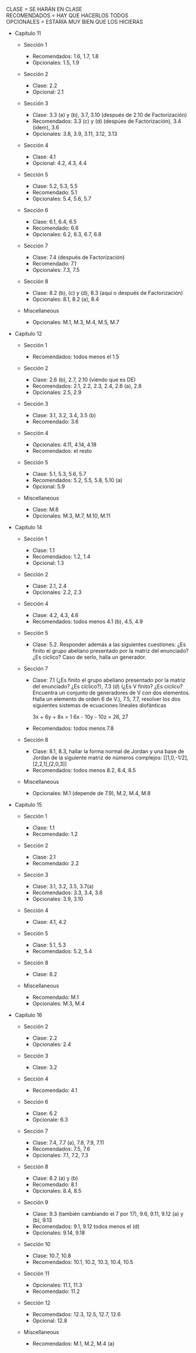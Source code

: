 CLASE = SE HARÁN EN CLASE \
RECOMENDADOS = HAY QUE HACERLOS TODOS \
OPCIONALES = ESTARÍA MUY BIEN QUE LOS HICIERAS

* Capítulo 11

    - Sección 1

        - Recomendados: 1.6, 1.7, 1.8
        - Opcionales: 1.5, 1.9

    - Sección 2

        - Clase: 2.2
        - Opcional: 2.1

    - Sección 3

        - Clase: 3.3 (a) y (b), 3.7, 3.10 (después de 2.10 de Factorización)
        - Recomendados: 3.3 (c) y (d) (despúes de Factorización), 3.4 (ídem), 3.6
        - Opcionales: 3.8, 3.9, 3.11, 3.12, 3.13

    - Sección 4

        - Clase: 4.1
        - Opcional: 4.2, 4.3, 4.4

    - Sección 5

        - Clase: 5.2, 5.3, 5.5
        - Recomendado: 5.1
        - Opcionales: 5.4, 5.6, 5.7

    - Sección 6

        - Clase: 6.1, 6.4, 6.5
        - Recomendado: 6.6
        - Opcionales: 6.2, 6.3, 6.7, 6.8

    - Sección 7

        - Clase: 7.4 (después de Factorización)
        - Recomendado: 7.1
        - Opcionales: 7.3, 7.5

    - Sección 8

        - Clase: 8.2 (b), (c) y (d), 8.3 (aquí o después de Factorización)
        - Opcionales: 8.1, 8.2 (a), 8.4

    - Miscellaneous

        - Opcionales: M.1, M.3, M.4, M.5, M.7

* Capítulo 12

    - Sección 1

        - Recomendados: todos menos el 1.5

    - Sección 2

        - Clase: 2.6 (b), 2.7, 2.10 (viendo que es DE)
        - Recomendados: 2.1, 2.2, 2.3, 2.4, 2.6 (a), 2.8
        - Opcionales: 2.5, 2.9

    - Sección 3

        - Clase: 3.1, 3.2, 3.4, 3.5 (b)
        - Recomendado: 3.6

    - Sección 4

        - Opcionales: 4.11, 4.14, 4.18
        - Recomendados: el resto

    - Sección 5

        - Clase: 5.1, 5.3, 5.6, 5.7
        - Recomendados: 5.2, 5.5, 5.8, 5.10 (a)
        - Opcional: 5.9

    - Miscellaneous

        - Clase: M.8
        - Opcionales: M.3, M.7, M.10, M.11

* Capítulo 14

    - Sección 1

        - Clase: 1.1
        - Recomendados: 1.2, 1.4
        - Opcional: 1.3

    - Sección 2

        - Clase: 2.1, 2.4
        - Opcionales: 2.2, 2.3

    - Sección 4

        - Clase: 4.2, 4.3, 4.6
        - Recomendados: todos menos 4.1 (b), 4.5, 4.9

    - Sección 5

        - Clase: 5.2. Responder además a las siguientes cuestiones: ¿Es finito el grupo abeliano presentado por la matriz del enunciado? ¿Es cíclico? Caso de serlo, halla un generador.

    - Sección 7

        - Clase: 7.1 (¿Es finito el grupo abeliano presentado por la matriz del enunciado? ¿Es cíclico?), 7.3 (d) (¿Es V finito? ¿Es cíclico? Encuentra un conjunto de generadores de V con dos elementos. Halla un elemento de orden 6 de V.), 7.5, 7.7, resolver los dos siguientes sistemas de ecuaciones lineales diofánticas

            3x +  6y +  8x = 1
            6x - 10y - 10z = 26, 27
            
        - Recomendados: todos menos 7.8

    - Sección 8

        - Clase: 8.1, 8.3, hallar la forma normal de Jordan y una base de Jordan de la siguiente matriz de números complejos: [[1,0,-1/2],[2,2,1],[2,0,3]]
        - Recomendados: todos menos 8.2, 8.4, 8.5

    - Miscellaneous

        - Opcionales: M.1 (depende de 7.9), M.2, M.4, M.8

* Capítulo 15

    - Sección 1

        - Clase: 1.1
        - Recomendado: 1.2

    - Sección 2

        - Clase: 2.1
        - Recomendado: 2.2

    - Sección 3

        - Clase: 3.1, 3.2, 3.5, 3.7(a)
        - Recomendados: 3.3, 3.4, 3.6
        - Opcionales: 3.9, 3.10

    - Sección 4

        - Clase: 4.1, 4.2

    - Sección 5

        - Clase: 5.1, 5.3
        - Recomendados: 5.2, 5.4

    - Sección 8

        - Clase: 8.2

    - Miscellaneous

        - Recomendado: M.1
        - Opcionales: M.3, M.4

* Capítulo 16

    - Sección 2

        - Clase: 2.2
        - Opcionales: 2.4

    - Sección 3

        - Clase: 3.2

    - Sección 4

        - Recomendado: 4.1

    - Sección 6

        - Clase: 6.2
        - Opcionale: 6.3

    - Sección 7

        - Clase: 7.4, 7.7 (a), 7.8, 7.9, 7.11
        - Recomendados: 7.5, 7.6
        - Opcionales: 7.1, 7.2, 7.3

    - Sección 8

        - Clase: 8.2 (a) y (b)
        - Recomendado: 8.1
        - Opcionales: 8.4, 8.5

    - Sección 9 

        - Clase: 9.3 (también cambiando el 7 por 17), 9.6, 9.11, 9.12 (a) y (b), 9.13
        - Recomendados: 9.1, 9.12 todos menos el (d)
        - Opcionales: 9.14, 9.18

    - Sección 10

        - Clase: 10.7, 10.8
        - Recomendados: 10.1, 10.2, 10.3, 10.4, 10.5

    - Sección 11

        - Opcionales: 11.1, 11.3
        - Recomendado: 11.2

    - Sección 12

        - Recomendados: 12.3, 12.5, 12.7, 12.6
        - Opcional: 12.8

    - Miscellaneous

        - Recomendados: M.1, M.2, M.4 (a)